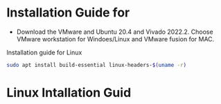 # Installation Guide for 
- Download the VMware and Ubuntu 20.4 and Vivado 2022.2. Choose VMware workstation for Windoes/Linux and VMware fusion for MAC.

Installation guide for Linux
```bash
sudo apt install build-essential linux-headers-$(uname -r)
```

# Linux Intallation Guid